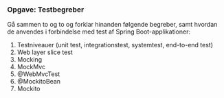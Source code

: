 ### Opgave: Testbegreber

Gå sammen to og to og forklar hinanden følgende begreber,
samt hvordan de anvendes i forbindelse med test af Spring Boot-applikationer:
1.	Testniveauer (unit test, integrationstest, systemtest, end-to-end test)
2.	Web layer slice test
3.	Mocking
4.	MockMvc
5.	@WebMvcTest
6.	@MockitoBean
7.	Mockito
